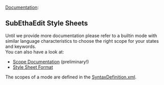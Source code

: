 [Documentation][StyleExample]:
## SubEthaEdit Style Sheets

Until we provide more documentation please refer to a builtin mode with similar language characteristics to choose the right scope for your states and keywords.  
You can also have a look at:

* [Scope Documentation][ScopeDoc] (preliminary!)
* [Style Sheet Format][Format]


The scopes of a mode are defined in the [SyntaxDefinition.xml][SyntaxDefinition_xml].



<!-- Referenced Files -->
[ScopeDoc]: http://htmlpreview.github.io?https://github.com/codingmonkeys/SubEthaEdit/blob/master/Documentation/Styles/SEEScopeDoc.html "Scope Documentation"

[SyntaxDefinition_xml]: ../ExampleMode/Documentation/SyntaxDefinition_xml.md "SyntaxDefinition_xml.md"

[Format]: StyleSheetFormat.md "SubEthaEdit Style Sheet Format"


<!-- Referenced Paths -->
[StyleExample]: . "SubEthaEdit 4 Style Documentation"

